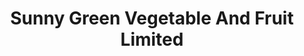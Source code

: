 ---
title: "Sunny Green Vegetable And Fruit Limited"
url: /toronto/sunny-green-vegetable-and-fruit-limited/
shop: convenience
---
